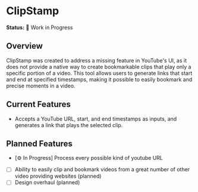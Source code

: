 # ClipStamp

**Status:** 🚧 Work in Progress

## Overview
ClipStamp was created to address a missing feature in YouTube's UI, as it does not provide a native way to create bookmarkable clips that play only a specific portion of a video. This tool allows users to generate links that start and end at specified timestamps, making it possible to easily bookmark and precise moments in a video.

## Current Features
- Accepts a YouTube URL, start, and end timestamps as inputs, and generates a link that plays the selected clip.

## Planned Features
- [⚙️ In Progress] Process every possible kind of youtube URL
- [ ] Ability to easily clip and bookmark videos from a great number of other video providing websites (planned)
- [ ] Design overhaul (planned)